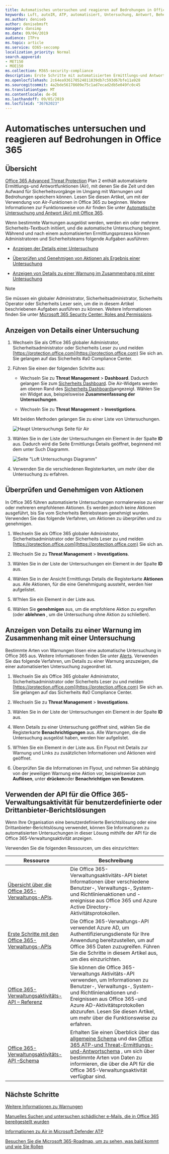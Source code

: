 ```yaml
---
title: Automatisches untersuchen und reagieren auf Bedrohungen in Office 365
keywords: Luft, autoIR, ATP, automatisiert, Untersuchung, Antwort, Behebung, Bedrohungen, erweitert, Bedrohung, Schutz
ms.author: deniseb
author: denisebmsft
manager: dansimp
ms.date: 09/04/2019
audience: ITPro
ms.topic: article
ms.service: O365-seccomp
localization_priority: Normal
search.appverid:
- MET150
- MOE150
ms.collection: M365-security-compliance
description: Erste Schritte mit automatisierten Ermittlungs-und Antwortfunktionen in Office 365 Advanced Threat Protection-Plan 2.
ms.openlocfilehash: 2c64ea936170524811839db7c593d67bfe11a928
ms.sourcegitcommit: 4a2bde56178609e75c1ad7ecad2db5e049fc0c45
ms.translationtype: MT
ms.contentlocale: de-DE
ms.lasthandoff: 09/05/2019
ms.locfileid: "36762023"
---
```

# <a name="automatically-investigate-and-respond-to-threats-in-office-365"></a>Automatisches untersuchen und reagieren auf Bedrohungen in Office 365

## <a name="overview"></a>Übersicht

[Office 365 Advanced Threat Protection](office-365-atp.md) Plan 2 enthält automatisierte Ermittlungs-und Antwortfunktionen (Air), mit denen Sie die Zeit und den Aufwand für Sicherheitsvorgänge im Umgang mit Warnungen und Bedrohungen speichern können. Lesen Sie diesen Artikel, um mit der Verwendung von Air-Funktionen in Office 365 zu beginnen. Weitere Informationen zur Funktionsweise von Air finden Sie unter [Automatische Untersuchung und Antwort (Air) mit Office 365](automated-investigation-response-office.md).

Wenn bestimmte Warnungen ausgelöst werden, werden ein oder mehrere Sicherheits-Textbuch initiiert, und die automatische Untersuchung beginnt. Während und nach einem automatisierten Ermittlungsprozess können Administratoren und Sicherheitsteams folgende Aufgaben ausführen:

- [Anzeigen der Details einer Untersuchung](#view-details-of-an-investigation)

- [Überprüfen und Genehmigen von Aktionen als Ergebnis einer Untersuchung](#review-and-approve-actions) 

- [Anzeigen von Details zu einer Warnung im Zusammenhang mit einer Untersuchung](#view-details-about-an-alert-related-to-an-investigation)

> [!NOTE]
> Sie müssen ein globaler Administrator, Sicherheitsadministrator, Sicherheits Operator oder Sicherheits Leser sein, um die in diesem Artikel beschriebenen Aufgaben ausführen zu können. Weitere Informationen finden Sie unter [Microsoft 365 Security Center: Roles and Permissions](https://docs.microsoft.com/office365/securitycompliance/microsoft-security-and-compliance#required-licenses-and-permissions).

## <a name="view-details-of-an-investigation"></a>Anzeigen von Details einer Untersuchung

1. Wechseln Sie als Office 365 globaler Administrator, Sicherheitsadministrator oder Sicherheits Leser zu und melden [https://protection.office.com](https://protection.office.com) Sie sich an. Sie gelangen auf das Sicherheits #a0 Compliance Center.

2. Führen Sie einen der folgenden Schritte aus:

    - Wechseln Sie zu **Threat Management** > **Dashboard**. Dadurch gelangen Sie zum [Sicherheits Dashboard](security-dashboard.md). Die Air-Widgets werden am oberen Rand des [Sicherheits Dashboards](security-dashboard.md)angezeigt. Wählen Sie ein Widget aus, beispielsweise **Zusammenfassung der Untersuchungen**.

    - Wechseln Sie zu **Threat Management** > **Investigations**. 

    Mit beiden Methoden gelangen Sie zu einer Liste von Untersuchungen.

    ![Haupt Untersuchungs Seite für Air](media/air-maininvestigationpage.png) 

3. Wählen Sie in der Liste der Untersuchungen ein Element in der Spalte **ID** aus. Dadurch wird die Seite Ermittlungs Details geöffnet, beginnend mit dem unter Such Diagramm.

    ![Seite "Luft Untersuchungs Diagramm"](media/air-investigationgraphpage.png)

4. Verwenden Sie die verschiedenen Registerkarten, um mehr über die Untersuchung zu erfahren.

## <a name="review-and-approve-actions"></a>Überprüfen und Genehmigen von Aktionen

In Office 365 führen automatisierte Untersuchungen normalerweise zu einer oder mehreren empfohlenen Aktionen. Es werden jedoch keine Aktionen ausgeführt, bis Sie vom Sicherheits Betriebsteam genehmigt wurden. Verwenden Sie das folgende Verfahren, um Aktionen zu überprüfen und zu genehmigen.

1. Wechseln Sie als Office 365 globaler Administrator, Sicherheitsadministrator oder Sicherheits Leser zu und melden [https://protection.office.com](https://protection.office.com) Sie sich an. 

2. Wechseln Sie zu **Threat Management** > **Investigations**.

3. Wählen Sie in der Liste der Untersuchungen ein Element in der Spalte **ID** aus. 

3. Wählen Sie in der Ansicht Ermittlungs Details die Registerkarte **Aktionen** aus. Alle Aktionen, für die eine Genehmigung aussteht, werden hier aufgelistet.

4. W?hlen Sie ein Element in der Liste aus.

5. Wählen Sie **genehmigen** aus, um die empfohlene Aktion zu ergreifen (oder **ablehnen** , um die Untersuchung ohne Aktion zu schließen).

## <a name="view-details-about-an-alert-related-to-an-investigation"></a>Anzeigen von Details zu einer Warnung im Zusammenhang mit einer Untersuchung

Bestimmte Arten von Warnungen lösen eine automatische Untersuchung in Office 365 aus. Weitere Informationen finden Sie unter [Alerts](automated-investigation-response-office.md#alerts). Verwenden Sie das folgende Verfahren, um Details zu einer Warnung anzuzeigen, die einer automatisierten Untersuchung zugeordnet ist.

1. Wechseln Sie als Office 365 globaler Administrator, Sicherheitsadministrator oder Sicherheits Leser zu und melden [https://protection.office.com](https://protection.office.com) Sie sich an. Sie gelangen auf das Sicherheits #a0 Compliance Center.

2. Wechseln Sie zu **Threat Management** > **Investigations**.

3. Wählen Sie in der Liste der Untersuchungen ein Element in der Spalte **ID** aus. 

4. Wenn Details zu einer Untersuchung geöffnet sind, wählen Sie die Registerkarte **Benachrichtigungen** aus. Alle Warnungen, die die Untersuchung ausgelöst haben, werden hier aufgelistet.

5. W?hlen Sie ein Element in der Liste aus. Ein Flyout mit Details zur Warnung und Links zu zusätzlichen Informationen und Aktionen wird geöffnet.

6. Überprüfen Sie die Informationen im Flyout, und nehmen Sie abhängig von der jeweiligen Warnung eine Aktion vor, beispielsweise zum **Auflösen**, unter **drücken**oder **Benachrichtigen von Benutzern**. 

## <a name="use-the-office-365-management-activity-api-for-custom-or-third-party-reporting-solutions"></a>Verwenden der API für die Office 365-Verwaltungsaktivität für benutzerdefinierte oder Drittanbieter-Berichtslösungen

Wenn Ihre Organisation eine benutzerdefinierte Berichtslösung oder eine Drittanbieter-Berichtslösung verwendet, können Sie Informationen zu automatisierten Untersuchungen in dieser Lösung mithilfe der API für die Office 365-Verwaltungsaktivität anzeigen.

Verwenden Sie die folgenden Ressourcen, um dies einzurichten:

|Ressource  |Beschreibung  |
|---------|---------|
|[Übersicht über die Office 365-Verwaltungs-APIs](https://docs.microsoft.com/office/office-365-management-api/office-365-management-apis-overview).     |Die Office 365-Verwaltungsaktivitäts-API bietet Informationen über verschiedene Benutzer-, Verwaltungs-, System- und Richtlinienaktionen und -ereignisse aus Office 365 und Azure Active Directory-Aktivitätsprotokollen.         |
|[Erste Schritte mit den Office 365-Verwaltungs-APIs](https://docs.microsoft.com/office/office-365-management-api/get-started-with-office-365-management-apis)     |Die Office 365-Verwaltungs-API verwendet Azure AD, um Authentifizierungsdienste für Ihre Anwendung bereitzustellen, um auf Office 365 Daten zuzugreifen. Führen Sie die Schritte in diesem Artikel aus, um dies einzurichten.          |
|[Office 365-Verwaltungsaktivitäts-API – Referenz](https://docs.microsoft.com/office/office-365-management-api/office-365-management-activity-api-reference)     |Sie können die Office 365-Verwaltungs Aktivitäts-API verwenden, um Informationen zu Benutzer-, Verwaltungs-, System-und Richtlinienaktionen und-Ereignissen aus Office 365-und Azure AD-Aktivitätsprotokollen abzurufen. Lesen Sie diesen Artikel, um mehr über die Funktionsweise zu erfahren.        |
|[Office 365-Verwaltungsaktivitäts-API –Schema](https://docs.microsoft.com/office/office-365-management-api/office-365-management-activity-api-schema)     |Erhalten Sie einen Überblick über das [allgemeine Schema](https://docs.microsoft.com/office/office-365-management-api/office-365-management-activity-api-schema#common-schema) und das [Office 365 ATP-und Threat-Ermittlungs-und-Antwortschema](https://docs.microsoft.com/office/office-365-management-api/office-365-management-activity-api-schema#office-365-advanced-threat-protection-and-threat-investigation-and-response-schema) , um sich über bestimmte Arten von Daten zu informieren, die über die API für die Office 365-Verwaltungsaktivität verfügbar sind.         |

## <a name="next-steps"></a>Nächste Schritte

[Weitere Informationen zu Warnungen](alert-policies.md)

[Manuelles Suchen und untersuchen schädlicher e-Mails, die in Office 365 bereitgestellt wurden](investigate-malicious-email-that-was-delivered.md)

[Informationen zu Air in Microsoft Defender ATP](https://docs.microsoft.com/windows/security/threat-protection/microsoft-defender-atp/automated-investigations)

[Besuchen Sie die Microsoft 365-Roadmap, um zu sehen, was bald kommt und wie Sie Rollen](https://www.microsoft.com/microsoft-365/roadmap?filters=)